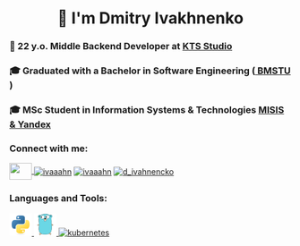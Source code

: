 
<h1 align="center">👋 I'm Dmitry Ivakhnenko </h1>

<h3 align="left"> 🐍 22 y.o. Middle Backend Developer at <a href="https://kts.studio/" >KTS Studio </a> </h3>

<h3 align="left"> 🎓 Graduated with a Bachelor in Software Engineering (<a href="https://www.bmstu.ru/" > BMSTU </a>) </h3>
<h3 align="left"> 🎓  MSc Student in Information Systems & Technologies <a href="https://misis.ru/" > MISIS & Yandex </a> </h3>

<!-- <p align="left"> <img src="https://komarev.com/ghpvc/?username=ivaaahn&label=Profile%20views&color=0e75b6&style=flat" alt="ivaaahn" /> </p> -->

<h3 align="left">Connect with me:</h3>
<p align="left">
<a href="https://t.me/ivaaahn" target="blank"><img align="center" src="https://www.svgrepo.com/show/303292/telegram-logo.svg" height="30" width="40" />
</a>
<a href="https://vk.com/ivaaahn" target="blank"><img align="center" src="https://raw.githubusercontent.com/rahuldkjain/github-profile-readme-generator/master/src/images/icons/Social/vk.svg" alt="ivaaahn" height="30" width="40" /></a>
<a href="https://linkedin.com/in/ivaaahn" target="blank"><img align="center" src="https://raw.githubusercontent.com/rahuldkjain/github-profile-readme-generator/master/src/images/icons/Social/linked-in-alt.svg" alt="ivaaahn" height="30" width="40" /></a>
<a href="https://instagram.com/id_ivahnencko" target="blank"><img align="center" src="https://raw.githubusercontent.com/rahuldkjain/github-profile-readme-generator/master/src/images/icons/Social/instagram.svg" alt="d_ivahnencko" height="30" width="40" /></a>
</p>
  
<h3 align="left">Languages and Tools:</h3>
<p align="left"> <a href="https://www.python.org" target="_blank" rel="noreferrer"> <img src="https://raw.githubusercontent.com/devicons/devicon/master/icons/python/python-original.svg" alt="python" width="40" height="40"/> </a> <a href="https://golang.org" target="_blank"> <img src="https://raw.githubusercontent.com/devicons/devicon/master/icons/go/go-original.svg" alt="go" width="40" height="40"/> <a href="https://fastapi.tiangolo.com/" target="_blank"> <a href="https://kubernetes.io" target="_blank" rel="noreferrer"> <img src="https://www.vectorlogo.zone/logos/kubernetes/kubernetes-icon.svg" alt="kubernetes" width="40" height="40"/> </a>
